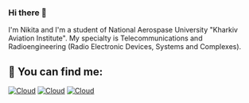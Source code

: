### Hi there 👋

I'm Nikita and I'm a student of National Aerospase University "Kharkiv Aviation Institute".
My specialty is Telecommunications and Radioengineering (Radio Electronic Devices, Systems and Complexes).

## 🔭 You can find me:
[![Cloud](https://img.shields.io/badge/Telegram-ffffff?style=for-the-badge&logo=telegram)](https://t.me/skubidu3228)
[![Cloud](https://img.shields.io/badge/instagram-ffffff?style=for-the-badge&logo=instagram)](https://instagram.com/dark_king3228?igshid=YmMyMTA2M2Y=
)
[![Cloud](https://img.shields.io/badge/facebook-ffffff?style=for-the-badge&logo=facebook)](https://www.facebook.com/profile.php?id=100022290787858)
